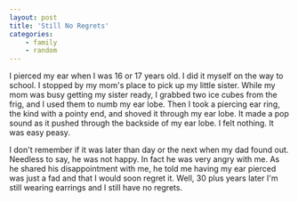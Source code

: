 ```yaml
---
layout: post
title: 'Still No Regrets'
categories:
    - family
    - random
---
```

I pierced my ear when I was 16 or 17 years old. I did it myself on the way to school. I stopped by my mom's place to pick up my little sister. While my mom was busy getting my sister ready, I grabbed two ice cubes from the frig, and I used them to numb my ear lobe. Then I took a piercing ear ring, the kind with a pointy end, and shoved it through my ear lobe. It made a pop sound as it pushed through the backside of my ear lobe. I felt nothing. It was easy peasy.

I don't remember if it was later than day or the next when my dad found out. Needless to say, he was not happy. In fact he was very angry with me. As he shared his disappointment with me, he told me having my ear pierced was just a fad and that I would soon regret it. Well, 30 plus years later I'm still wearing earrings and I still have no regrets.
